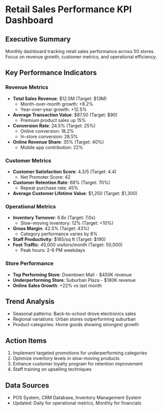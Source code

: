 # Retail Sales Performance KPI Dashboard

## Executive Summary
Monthly dashboard tracking retail sales performance across 50 stores. Focus on revenue growth, customer metrics, and operational efficiency.

## Key Performance Indicators

### Revenue Metrics
- **Total Sales Revenue**: $12.5M (Target: $13M)
  - Month-over-month growth: +8.2%
  - Year-over-year growth: +12.5%
- **Average Transaction Value**: $87.50 (Target: $90)
  - Premium product sales up 15%
- **Conversion Rate**: 24.5% (Target: 25%)
  - Online conversion: 18.2%
  - In-store conversion: 28.5%
- **Online Revenue Share**: 35% (Target: 40%)
  - Mobile app contribution: 22%

### Customer Metrics
- **Customer Satisfaction Score**: 4.3/5 (Target: 4.4)
  - Net Promoter Score: 42
- **Customer Retention Rate**: 68% (Target: 70%)
  - Repeat purchase rate: 45%
- **Average Customer Lifetime Value**: $1,250 (Target: $1,300)

### Operational Metrics
- **Inventory Turnover**: 6.8x (Target: 7.0x)
  - Slow-moving inventory: 12% (Target: <10%)
- **Gross Margin**: 42.5% (Target: 43%)
  - Category performance varies by 8%
- **Staff Productivity**: $185/sq ft (Target: $190)
- **Foot Traffic**: 45,000 visitors/month (Target: 50,000)
  - Peak hours: 2-6 PM weekdays

### Store Performance
- **Top Performing Store**: Downtown Mall - $450K revenue
- **Underperforming Store**: Suburban Plaza - $180K revenue
- **Online Sales Growth**: +22% vs last month

## Trend Analysis
- Seasonal patterns: Back-to-school drove electronics sales
- Regional variations: Urban stores outperforming suburban
- Product categories: Home goods showing strongest growth

## Action Items
1. Implement targeted promotions for underperforming categories
2. Optimize inventory levels in slow-moving products
3. Enhance customer loyalty program for retention improvement
4. Staff training on upselling techniques

## Data Sources
- POS System, CRM Database, Inventory Management System
- Updated: Daily for operational metrics, Monthly for financials

